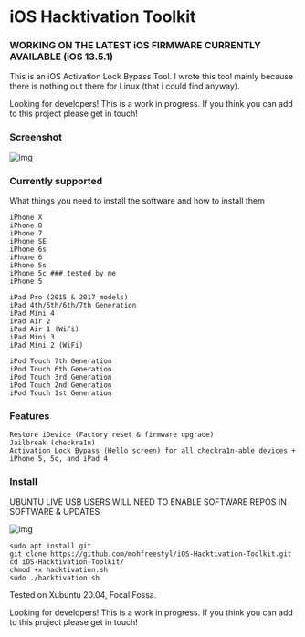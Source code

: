 # iOS Hacktivation Toolkit

### WORKING ON THE LATEST iOS FIRMWARE CURRENTLY AVAILABLE (iOS 13.5.1)

This is an iOS Activation Lock Bypass Tool. I wrote this tool mainly because there is nothing out there for Linux (that i could find anyway). 

Looking for developers! This is a work in progress. If you think you can add to this project please get in touch!

### Screenshot

![img](https://i.imgur.com/Teuq7AO.png)

### Currently supported

What things you need to install the software and how to install them

```
iPhone X
iPhone 8
iPhone 7
iPhone SE
iPhone 6s
iPhone 6
iPhone 5s
iPhone 5c ### tested by me
iPhone 5

iPad Pro (2015 & 2017 models)
iPad 4th/5th/6th/7th Generation
iPad Mini 4
iPad Air 2
iPad Air 1 (WiFi)
iPad Mini 3
iPad Mini 2 (WiFi)

iPod Touch 7th Generation
iPod Touch 6th Generation
iPod Touch 3rd Generation
iPod Touch 2nd Generation
iPod Touch 1st Generation
```

### Features


```
Restore iDevice (Factory reset & firmware upgrade)
Jailbreak (checkra1n)
Activation Lock Bypass (Hello screen) for all checkra1n-able devices + iPhone 5, 5c, and iPad 4
```
### Install

UBUNTU LIVE USB USERS WILL NEED TO ENABLE SOFTWARE REPOS IN SOFTWARE & UPDATES

![img](https://i.imgur.com/05scg8J.png)


```
sudo apt install git
git clone https://github.com/mohfreestyl/iOS-Hacktivation-Toolkit.git
cd iOS-Hacktivation-Toolkit/
chmod +x hacktivation.sh
sudo ./hacktivation.sh
```

Tested on Xubuntu 20.04, Focal Fossa.

Looking for developers! This is a work in progress. If you think you can add to this project please get in touch!

